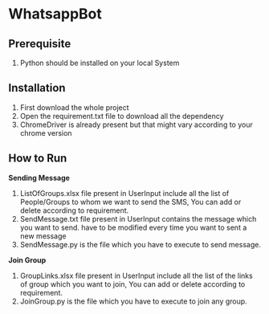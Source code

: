# WhatsappBot

## Prerequisite
1. Python should be installed on your local System

## Installation 

1. First download the whole project
2. Open the requirement.txt file to download all the dependency
3. ChromeDriver is already present but that might vary according to your chrome version

## How to Run

**Sending Message**
1. ListOfGroups.xlsx file present in UserInput include all the list of People/Groups to whom we want to send the SMS, You can add or delete according to requirement.
2. SendMessage.txt file present in UserInput contains the message which you want to send. have to be modified every time you want to sent a new message
3. SendMessage.py is the file which you have to execute to send message.

**Join Group**
1. GroupLinks.xlsx file present in UserInput include all the list of the links of group which you want to join, You can add or delete according to requirement.
2. JoinGroup.py is the file which you have to execute to join any group.


